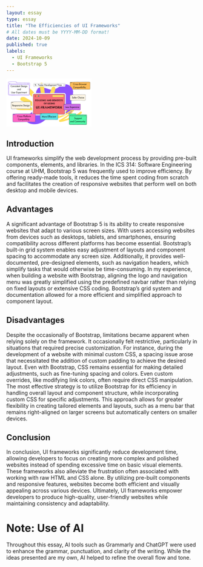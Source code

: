 ```yaml
---
layout: essay
type: essay
title: "The Efficiencies of UI Frameworks"
# All dates must be YYYY-MM-DD format!
date: 2024-10-09
published: true
labels:
  - UI Frameworks
  - Bootstrap 5
---
```


<img width="225px" class="rounded float-start" src="../img/ui.png">

## Introduction
UI frameworks simplify the web development process by providing pre-built components, elements, and libraries. In the ICS 314: Software Engineering course at UHM, Bootstrap 5 was frequently used to improve efficiency. By offering ready-made tools, it reduces the time spent coding from scratch and facilitates the creation of responsive websites that perform well on both desktop and mobile devices.

## Advantages
A significant advantage of Bootstrap 5 is its ability to create responsive websites that adapt to various screen sizes. With users accessing websites from devices such as desktops, tablets, and smartphones, ensuring compatibility across different platforms has become essential. Bootstrap’s built-in grid system enables easy adjustment of layouts and component spacing to accommodate any screen size. Additionally, it provides well-documented, pre-designed elements, such as navigation headers, which simplify tasks that would otherwise be time-consuming. In my experience, when building a website with Bootstrap, aligning the logo and navigation menu was greatly simplified using the predefined navbar rather than relying on fixed layouts or extensive CSS coding. Bootstrap’s grid system and documentation allowed for a more efficient and simplified approach to component layout.

## Disadvantages
Despite the occasionally of Bootstrap, limitations became apparent when relying solely on the framework. It occasionally felt restrictive, particularly in situations that required precise customization. For instance, during the development of a website with minimal custom CSS, a spacing issue arose that necessitated the addition of custom padding to achieve the desired layout. Even with Bootstrap, CSS remains essential for making detailed adjustments, such as fine-tuning spacing and colors. Even custom overrides, like modifying link colors, often require direct CSS manipulation. The most effective strategy is to utilize Bootstrap for its efficiency in handling overall layout and component structure, while incorporating custom CSS for specific adjustments. This approach allows for greater flexibility in creating tailored elements and layouts, such as a menu bar that remains right-aligned on larger screens but automatically centers on smaller devices.

## Conclusion
In conclusion, UI frameworks significantly reduce development time, allowing developers to focus on creating more complex and polished websites instead of spending excessive time on basic visual elements. These frameworks also alleviate the frustration often associated with working with raw HTML and CSS alone. By utilizing pre-built components and responsive features, websites become both efficient and visually appealing across various devices. Ultimately, UI frameworks empower developers to produce high-quality, user-friendly websites while maintaining consistency and adaptability.

# Note: Use of AI
Throughout this essay, AI tools such as Grammarly and ChatGPT were used to enhance the grammar, punctuation, and clarity of the writing. While the ideas presented are my own, AI helped to refine the overall flow and tone.